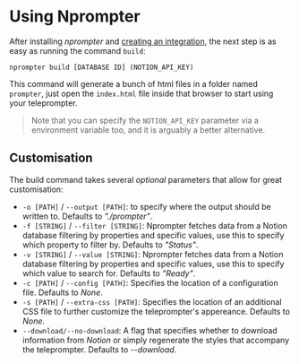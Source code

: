 Using Nprompter
===============

After installing _nprompter_ and [creating an integration](./create-integration.md), the next step is as easy as running the command `build`:

```shell
nprompter build [DATABASE ID] (NOTION_API_KEY)
```

This command will generate a bunch of html files in a folder named `prompter`, just open the `index.html` file inside that browser to start using your teleprompter.

 > Note that you can specify the `NOTION_API_KEY` parameter via a environment variable too, and it is arguably a better alternative.

## Customisation

The build command takes several *optional* parameters that allow for great customisation:

 * `-o [PATH]` / `--output [PATH]`: to specify where the output should be written to. Defaults to *"./prompter"*.  
 * `-f [STRING]` / `--filter [STRING]`: Nprompter fetches data from a Notion database filtering by properties and specific values, use this to specify which property to filter by. Defaults to *"Status"*.
 * `-v [STRING]` / `--value [STRING]`: Nprompter fetches data from a Notion database filtering by properties and specific values, use this to specify which value to search for. Defaults to *"Ready"*.
 * `-c [PATH]` / `--config [PATH]`: Specifies the location of a configuration file. Defaults to *None*.
 * `-s [PATH]` / `--extra-css [PATH]`: Specifies the location of an additional CSS file to further customize the teleprompter's appereance. Defaults to *None*.  
 * `--download/--no-download`: A flag that specifies whether to download information from _Notion_ or simply regenerate the styles that accompany the teleprompter. Defaults to *--download*.

